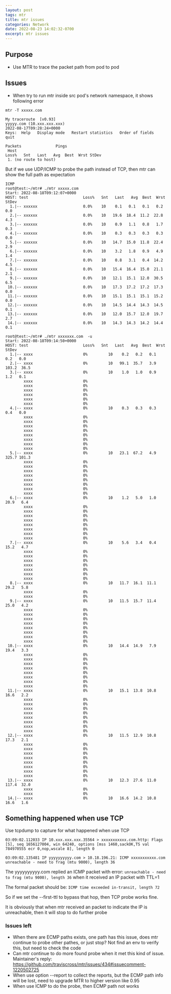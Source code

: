 ```yaml
---
layout: post
tags: mtr
title: mtr issues
categories: Network
date: 2022-08-23 14:02:32-0700
excerpt: mtr issues
---
```


## Purpose
- Use MTR to trace the packet path from pod to pod 

## Issues
- When try to run mtr inside src pod's network namespace, it shows following error 

```
mtr -T xxxxx.com

My traceroute  [v0.93]
yyyyy.com (10.xxx.xxx.xxx)                                                                                                                                           2022-08-17T09:28:24+0000
Keys:  Help   Display mode   Restart statistics   Order of fields   quit
                                                                            Packets               Pings
 Host                                                                     Loss%   Snt   Last   Avg  Best  Wrst StDev
 1. (no route to host)

```

But if we use UDP/ICMP to  probe the path instead of TCP, then mtr can show the full path as expectation
```
ICMP
root@test:~/mtr# ./mtr xxxxx.com
Start: 2022-08-18T09:12:07+0000
HOST: test                        Loss%   Snt   Last   Avg  Best  Wrst StDev
  1.|-- xxxxxx                    0.0%    10    0.1   0.1   0.1   0.2   0.0
  2.|-- xxxxxx                    0.0%    10   19.6  18.4  11.2  22.8   4.3
  3.|-- xxxxxx                    0.0%    10    0.9   1.1   0.8   1.7   0.3
  4.|-- xxxxxx                    0.0%    10    0.3   0.3   0.3   0.3   0.0
  5.|-- xxxxxx                    0.0%    10   14.7  15.0  11.8  22.4   2.9
  6.|-- xxxxxx                    0.0%    10    3.2   1.8   0.9   4.9   1.4
  7.|-- xxxxxx                    0.0%    10    0.8   3.1   0.4  14.2   4.5
  8.|-- xxxxxx                    0.0%    10   15.4  16.4  15.0  21.1   2.1
  9.|-- xxxxxx                    0.0%    10   12.1  15.1  12.0  30.5   6.5
 10.|-- xxxxxx                    0.0%    10   17.3  17.2  17.2  17.3   0.0
 11.|-- xxxxxx                    0.0%    10   15.1  15.1  15.1  15.2   0.0
 12.|-- xxxxxx                    0.0%    10   14.5  14.4  14.3  14.5   0.1
 13.|-- xxxxxx                    0.0%    10   12.0  15.7  12.0  19.7   2.7
 14.|-- xxxxxx                    0.0%    10   14.3  14.3  14.2  14.4   0.1

```

```
root@test:~/mtr# ./mtr xxxxxxx.com  -u
Start: 2022-08-18T09:14:50+0000
HOST: test                        Loss%   Snt   Last   Avg  Best  Wrst StDev
  1.|-- xxxx                      0%         10    0.2   0.2   0.1   0.2   0.0
  2.|-- xxxx                      0%         10   99.1  35.7   3.9 103.2  36.5
  3.|-- xxxx                      0%         10    1.0   1.0   0.9   1.2   0.1
        xxxx                      0%         
        xxxx                      0%         
        xxxx                      0%         
        xxxx                      0%         
        xxxx                      0%         
        xxxx                      0%         
  4.|-- xxxx                      0%         10    0.3   0.3   0.3   0.4   0.0
        xxxx                      0%         
        xxxx                      0%         
        xxxx                      0%         
        xxxx                      0%         
        xxxx                      0%         
        xxxx                      0%            
        xxxx                      0%         
        xxxx                      0%         
  5.|-- xxxx                      0%         10   23.1  67.2   4.9 325.7 101.3
        xxxx                      0%         
        xxxx                      0%         
        xxxx                      0%         
        xxxx                      0%         
        xxxx                      0%         
        xxxx                      0%         
        xxxx                      0%         
        xxxx                      0%         
  6.|-- xxxx                      0%         10    1.2   5.0   1.0  20.9   6.4
        xxxx                      0%         
        xxxx                      0%         
        xxxx                      0%         
        xxxx                      0%         
        xxxx                      0%         
        xxxx                      0%         
        xxxx                      0%         
        xxxx                      0%         
  7.|-- xxxx                      0%         10    5.6   3.4   0.4  15.2   4.7
        xxxx                      0%         
        xxxx                      0%         
        xxxx                      0%         
        xxxx                      0%         
        xxxx                      0%         
        xxxx                      0%         
        xxxx                      0%         
  8.|-- xxxx                      0%         10   11.7  16.1  11.1  29.2   5.8
        xxxx                      0%         
        xxxx                      0%         
  9.|-- xxxx                      0%         10   11.5  15.7  11.4  25.0   4.2
        xxxx                      0%         
        xxxx                      0%         
        xxxx                      0%         
        xxxx                      0%         
        xxxx                      0%         
        xxxx                      0%         
        xxxx                      0%         
        xxxx                      0%         
 10.|-- xxxx                      0%         10   14.4  14.9   7.9  19.4   3.3
        xxxx                      0%         
        xxxx                      0%         
        xxxx                      0%         
        xxxx                      0%         
        xxxx                      0%         
        xxxx                      0%         
        xxxx                      0%         
        xxxx                      0%         
 11.|-- xxxx                      0%         10   15.1  13.8  10.8  16.6   2.2
        xxxx                      0%         
        xxxx                      0%         
        xxxx                      0%         
        xxxx                      0%         
        xxxx                      0%         
        xxxx                      0%         
        xxxx                      0%         
        xxxx                      0%         
 12.|-- xxxx                      0%         10   11.5  12.9  10.8  17.3   2.1
        xxxx                      0%         
        xxxx                      0%         
        xxxx                      0%         
        xxxx                      0%         
        xxxx                      0%         
        xxxx                      0%         
        xxxx                      0%         
        xxxx                      0%         
 13.|-- xxxx                      0%         10   12.3  27.6  11.0 117.4  32.0
        xxxx                      0%         
        xxxx                      0%         
 14.|-- xxxx                      0%         10   16.6  14.2  10.8  16.6   1.6

```

## Something happened when use TCP

Use tcpdump to capture for what happened when use TCP

```
03:09:02.112033 IP 10.xxx.xxx.xxx.35564 > xxxxxxxxxxx.com.http: Flags [S], seq 1656127004, win 64240, options [mss 1460,sackOK,TS val 784970555 ecr 0,nop,wscale 8], length 0

03:09:02.135481 IP yyyyyyyyyy.com > 10.18.196.21: ICMP xxxxxxxxxxx.com unreachable - need to frag (mtu 9000), length 36

```

The yyyyyyyyyy.com replied an ICMP packet with error: `unreachable - need to frag (mtu 9000), length 36`  when it received an IP packet with TTL=1

The formal packet should be: `ICMP time exceeded in-transit, length 72`

So if we set the --first-ttl to bypass that hop, then TCP probe works fine.

It is obviously that when mtr received an packet to indicate the IP is unreachable, then it will stop to do further probe 

### Issues left
- When there are ECMP paths exists, one path has this issue, does mtr continue to probe other pathes, or just stop? 
  Not find an env to verify this, but need to check the code
- Can mtr continue to do more found probe when it met this kind of issue.
  Maintainer's reply: https://github.com/traviscross/mtr/issues/434#issuecomment-1220502725  
- When use option --report to collect the reports, but the ECMP path info will be lost, need to upgrade MTR to higher version like 0.95
- When use ICMP to do the probe, then ECMP path not works
